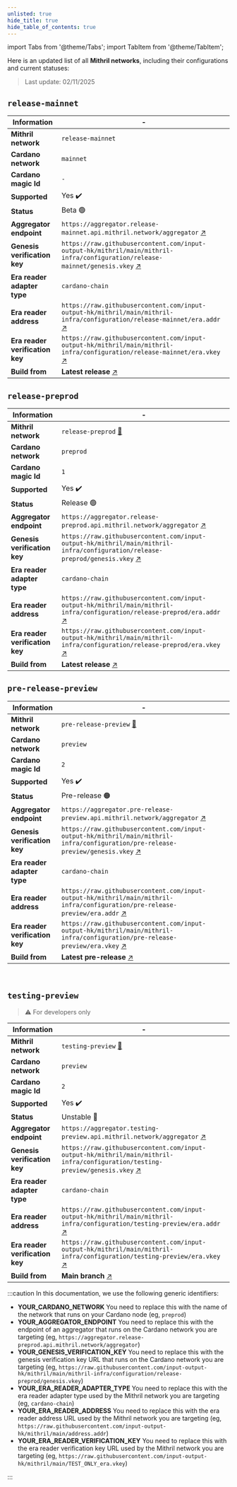 ```yaml
---
unlisted: true
hide_title: true
hide_table_of_contents: true
---
```


import Tabs from '@theme/Tabs';
import TabItem from '@theme/TabItem';

Here is an updated list of all **Mithril networks**, including their configurations and current statuses:

> Last update: 02/11/2025

<Tabs>
  <TabItem value="mainnet" label="Mainnet" default>

## `release-mainnet`

| Information                     | -                                                                                                                                                                                                                                                                        |
| ------------------------------- | ------------------------------------------------------------------------------------------------------------------------------------------------------------------------------------------------------------------------------------------------------------------------ |
| **Mithril network**             | `release-mainnet`                                                                                                                                                                                                                                                        |
| **Cardano network**             | `mainnet`                                                                                                                                                                                                                                                                |
| **Cardano magic Id**            | `-`                                                                                                                                                                                                                                                                      |
| **Supported**                   | Yes :heavy_check_mark:                                                                                                                                                                                                                                                   |
| **Status**                      | Beta 🟢                                                                                                                                                                                                                                                                  |
| **Aggregator endpoint**         | `https://aggregator.release-mainnet.api.mithril.network/aggregator` [:arrow_upper_right:](https://aggregator.release-mainnet.api.mithril.network/aggregator)                                                                                                             |
| **Genesis verification key**    | `https://raw.githubusercontent.com/input-output-hk/mithril/main/mithril-infra/configuration/release-mainnet/genesis.vkey` [:arrow_upper_right:](https://raw.githubusercontent.com/input-output-hk/mithril/main/mithril-infra/configuration/release-mainnet/genesis.vkey) |
| **Era reader adapter type**     | `cardano-chain`                                                                                                                                                                                                                                                          |
| **Era reader address**          | `https://raw.githubusercontent.com/input-output-hk/mithril/main/mithril-infra/configuration/release-mainnet/era.addr` [:arrow_upper_right:](https://raw.githubusercontent.com/input-output-hk/mithril/main/mithril-infra/configuration/release-mainnet/era.addr)         |
| **Era reader verification key** | `https://raw.githubusercontent.com/input-output-hk/mithril/main/mithril-infra/configuration/release-mainnet/era.vkey` [:arrow_upper_right:](https://raw.githubusercontent.com/input-output-hk/mithril/main/mithril-infra/configuration/release-mainnet/era.vkey)         |
| **Build from**                  | **Latest release** [:arrow_upper_right:](https://github.com/input-output-hk/mithril/releases/latest)                                                                                                                                                                     |

  </TabItem>
  <TabItem value="preprod" label="Preprod">

## `release-preprod`

| Information                     | -                                                                                                                                                                                                                                                                        |
| ------------------------------- | ------------------------------------------------------------------------------------------------------------------------------------------------------------------------------------------------------------------------------------------------------------------------ |
| **Mithril network**             | `release-preprod` [:mag_right:](https://mithril.network/explorer?aggregator=https%3A%2F%2Faggregator.release-preprod.api.mithril.network%2Faggregator)                                                                                                                   |
| **Cardano network**             | `preprod`                                                                                                                                                                                                                                                                |
| **Cardano magic Id**            | `1`                                                                                                                                                                                                                                                                      |
| **Supported**                   | Yes :heavy_check_mark:                                                                                                                                                                                                                                                   |
| **Status**                      | Release 🟢                                                                                                                                                                                                                                                               |
| **Aggregator endpoint**         | `https://aggregator.release-preprod.api.mithril.network/aggregator` [:arrow_upper_right:](https://aggregator.release-preprod.api.mithril.network/aggregator)                                                                                                             |
| **Genesis verification key**    | `https://raw.githubusercontent.com/input-output-hk/mithril/main/mithril-infra/configuration/release-preprod/genesis.vkey` [:arrow_upper_right:](https://raw.githubusercontent.com/input-output-hk/mithril/main/mithril-infra/configuration/release-preprod/genesis.vkey) |
| **Era reader adapter type**     | `cardano-chain`                                                                                                                                                                                                                                                          |
| **Era reader address**          | `https://raw.githubusercontent.com/input-output-hk/mithril/main/mithril-infra/configuration/release-preprod/era.addr` [:arrow_upper_right:](https://raw.githubusercontent.com/input-output-hk/mithril/main/mithril-infra/configuration/release-preprod/era.addr)         |
| **Era reader verification key** | `https://raw.githubusercontent.com/input-output-hk/mithril/main/mithril-infra/configuration/release-preprod/era.vkey` [:arrow_upper_right:](https://raw.githubusercontent.com/input-output-hk/mithril/main/mithril-infra/configuration/release-preprod/era.vkey)         |
| **Build from**                  | **Latest release** [:arrow_upper_right:](https://github.com/input-output-hk/mithril/releases/latest)                                                                                                                                                                     |

  </TabItem>
  <TabItem value="preview" label="Preview">

## `pre-release-preview`

| Information                     | -                                                                                                                                                                                                                                                                                |
| ------------------------------- | -------------------------------------------------------------------------------------------------------------------------------------------------------------------------------------------------------------------------------------------------------------------------------- |
| **Mithril network**             | `pre-release-preview` [:mag_right:](https://mithril.network/explorer?aggregator=https%3A%2F%2Faggregator.pre-release-preview.api.mithril.network%2Faggregator)                                                                                                                   |
| **Cardano network**             | `preview`                                                                                                                                                                                                                                                                        |
| **Cardano magic Id**            | `2`                                                                                                                                                                                                                                                                              |
| **Supported**                   | Yes :heavy_check_mark:                                                                                                                                                                                                                                                           |
| **Status**                      | Pre-release 🟠                                                                                                                                                                                                                                                                   |
| **Aggregator endpoint**         | `https://aggregator.pre-release-preview.api.mithril.network/aggregator` [:arrow_upper_right:](https://aggregator.pre-release-preview.api.mithril.network/aggregator)                                                                                                             |
| **Genesis verification key**    | `https://raw.githubusercontent.com/input-output-hk/mithril/main/mithril-infra/configuration/pre-release-preview/genesis.vkey` [:arrow_upper_right:](https://raw.githubusercontent.com/input-output-hk/mithril/main/mithril-infra/configuration/pre-release-preview/genesis.vkey) |
| **Era reader adapter type**     | `cardano-chain`                                                                                                                                                                                                                                                                  |
| **Era reader address**          | `https://raw.githubusercontent.com/input-output-hk/mithril/main/mithril-infra/configuration/pre-release-preview/era.addr` [:arrow_upper_right:](https://raw.githubusercontent.com/input-output-hk/mithril/main/mithril-infra/configuration/pre-release-preview/era.addr)         |
| **Era reader verification key** | `https://raw.githubusercontent.com/input-output-hk/mithril/main/mithril-infra/configuration/pre-release-preview/era.vkey` [:arrow_upper_right:](https://raw.githubusercontent.com/input-output-hk/mithril/main/mithril-infra/configuration/pre-release-preview/era.vkey)         |
| **Build from**                  | **Latest pre-release** [:arrow_upper_right:](https://github.com/input-output-hk/mithril/releases?q=pre)                                                                                                                                                                          |

<br/>

## `testing-preview`

> :warning: For developers only

| Information                     | -                                                                                                                                                                                                                                                                        |
| ------------------------------- | ------------------------------------------------------------------------------------------------------------------------------------------------------------------------------------------------------------------------------------------------------------------------ |
| **Mithril network**             | `testing-preview` [:mag_right:](https://mithril.network/explorer?aggregator=https%3A%2F%2Faggregator.testing-preview.api.mithril.network%2Faggregator)                                                                                                                   |
| **Cardano network**             | `preview`                                                                                                                                                                                                                                                                |
| **Cardano magic Id**            | `2`                                                                                                                                                                                                                                                                      |
| **Supported**                   | Yes :heavy_check_mark:                                                                                                                                                                                                                                                   |
| **Status**                      | Unstable 🔴                                                                                                                                                                                                                                                              |
| **Aggregator endpoint**         | `https://aggregator.testing-preview.api.mithril.network/aggregator` [:arrow_upper_right:](https://aggregator.testing-preview.api.mithril.network/aggregator)                                                                                                             |
| **Genesis verification key**    | `https://raw.githubusercontent.com/input-output-hk/mithril/main/mithril-infra/configuration/testing-preview/genesis.vkey` [:arrow_upper_right:](https://raw.githubusercontent.com/input-output-hk/mithril/main/mithril-infra/configuration/testing-preview/genesis.vkey) |
| **Era reader adapter type**     | `cardano-chain`                                                                                                                                                                                                                                                          |
| **Era reader address**          | `https://raw.githubusercontent.com/input-output-hk/mithril/main/mithril-infra/configuration/testing-preview/era.addr` [:arrow_upper_right:](https://raw.githubusercontent.com/input-output-hk/mithril/main/mithril-infra/configuration/testing-preview/era.addr)         |
| **Era reader verification key** | `https://raw.githubusercontent.com/input-output-hk/mithril/main/mithril-infra/configuration/testing-preview/era.vkey` [:arrow_upper_right:](https://raw.githubusercontent.com/input-output-hk/mithril/main/mithril-infra/configuration/testing-preview/era.vkey)         |
| **Build from**                  | **Main branch** [:arrow_upper_right:](https://github.com/input-output-hk/mithril/tree/main)                                                                                                                                                                              |

  </TabItem>
</Tabs>

:::caution
In this documentation, we use the following generic identifiers:

- **YOUR_CARDANO_NETWORK** You need to replace this with the name of the network that runs on your Cardano node (eg, `preprod`)
- **YOUR_AGGREGATOR_ENDPOINT** You need to replace this with the endpoint of an aggregator that runs on the Cardano network you are targeting (eg, `https://aggregator.release-preprod.api.mithril.network/aggregator`)
- **YOUR_GENESIS_VERIFICATION_KEY** You need to replace this with the genesis verification key URL that runs on the Cardano network you are targeting (eg, `https://raw.githubusercontent.com/input-output-hk/mithril/main/mithril-infra/configuration/release-preprod/genesis.vkey`)
- **YOUR_ERA_READER_ADAPTER_TYPE** You need to replace this with the era reader adapter type used by the Mithril network you are targeting (eg, `cardano-chain`)
- **YOUR_ERA_READER_ADDRESS** You need to replace this with the era reader address URL used by the Mithril network you are targeting (eg, `https://raw.githubusercontent.com/input-output-hk/mithril/main/address.addr`)
- **YOUR_ERA_READER_VERIFICATION_KEY** You need to replace this with the era reader verification key URL used by the Mithril network you are targeting (eg, `https://raw.githubusercontent.com/input-output-hk/mithril/main/TEST_ONLY_era.vkey`)

:::
